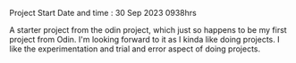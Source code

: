 Project Start Date and time : 30 Sep 2023 0938hrs

A starter project from the odin project, which just so happens to be my first project from Odin.
I'm looking forward to it as I kinda like doing projects. I like the experimentation and trial and error aspect of doing projects.